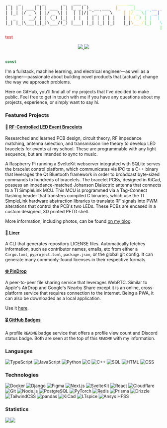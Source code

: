<pre align="center">
 _   _      _ _       _   ___ _            <span style="color:#f5e836">____</span><span style="color:#3cf536">__</span>                      
| | | | ___| | | ___ | | |_ _( )_ __ ___  <span style="color:#f5a236">|_</span>    <span style="color:#3cf536">_|_</span><span style="color:#36f5e5">_  _</span> <span style="color:#3d47ff">__</span> <span style="color:#a83dff">_</span>   <span style="color:#ff3df9">_</span> <span style="color:#ff3d9e">_</span> <span style="color:#ff3d40">__</span>  
| |_| |/ _ \ | |/ _ \| |  | ||/| '_ ` _ \    <span style="color:#f5a236">|</span> <span style="color:#f5e836">|/</span> <span style="color:#3cf536">_ \</span><span style="color:#36f5e5">| '_</span><span style="color:#3d47ff">_|</span> <span style="color:#a83dff">| |</span> <span style="color:#ff3df9">|</span> <span style="color:#ff3d9e">'_</span> <span style="color:#ff3d40">\</span> 
|  _  |  __/ | | (_) |_|  | |  | | | | | |   <span class="pl-k">|</span> <span style="color:#f5a236">|</span> <span style="color:#f5e836">(_</span><span style="color:#3cf536">) |</span> <span style="color:#36f5e5">|</span>  <span style="color:#36f5e5">|</span> <span style="color:#3d47ff">|_</span><span style="color:#a83dff">| |</span> <span style="color:#ff3df9">|</span> <span style="color:#ff3d9e">|</span> <span style="color:#ff3d40">|</span>
|_| |_|\___|_|_|\___/(_) |___| |_| |_| |_|   <span class="pl-k">|_|</span><span style="color:#f5a236">\__</span><span style="color:#f5e836">_/</span><span style="color:#3cf536">|_|</span>   <span style="color:#36f5e5">\</span><span style="color:#36f5e5">_</span><span style="color:#3d47ff">_,</span> <span style="color:#a83dff">|_|</span> <span style="color:#ff3df9">|_</span><span style="color:#ff3d9e">|</span>
                                                           <span style="color:#3cf536">|</span><span style="color:#36f5e5">__</span><span style="color:#3d47ff">_/</span>       
</pre>

<span style="color:red;">test</sppan>

<div align="center">
  <a href="https://github.com/ttorynn/badges">
    <img src="https://badges.toryn.bio/views/ttorynn?color=000" />
  </a>
  <a href="https://discord.com/users/340324858405847042">
    <img src="https://badges.toryn.bio/discord/340324858405847042?color=000">
  </a>
</div>

<br />

```js
const
```

I'm a fullstack, machine learning, and electrical engineer—as well as a designer—passionate about building novel products that [actually] change the way we approach problems.

Here on GitHub, you'll find all of my projects that I've decided to make public. Feel free to get in touch with me if you have any questions about my projects, experience, or simply want to say hi.

### Featured Projects

#### 🔆 [RF-Controlled LED Event Bracelets](https://toryn.bio/blog)

Researched and learned PCB design, circuit theory, RF impedance matching, antenna selection, and transmission line theory to develop LED bracelets for events at my school. These are programmable with any light sequence, but are intended to sync to music.

A Raspberry Pi running a SvelteKit webserver integrated with SQLite serves the bracelet control platform, which communicates via IPC to a C++ binary that leverages the Qt Bluetooth framework in order to broadcast byte-sized commands to hundreds of bracelets. The bracelet PCBs, designed in KiCad, possess an impedance-matched Johanson Dialectric antenna that connects to a TI SimpleLink MCU. This MCU is programmed via a Tag-Connect flashing header that transfers compiled C binaries, which use the TI SimpleLink hardware abstraction libraries to translate RF signals into PWM alterations that control the PCB's two LEDs. These PCBs are encased in a custom designed, 3D printed PETG shell.

More information, including photos, can be found [on my blog](https://toryn.bio/blog).

#### [🪪 Licer](https://github.com/ttorynn/licer)

A CLI that generates repository LICENSE files. Automatically fetches information, such as contributor names, emails, etc from either a `Cargo.toml`, `pyproject.toml`, `package.json`, or the global git config. It can generate many commonly-found licenses in their respective formats.

#### [🌐 PinDrop](https://github.com/ttorynn/pindrop)

A peer-to-peer file sharing service that leverages WebRTC. Similar to Apple's AirDrop and Google's Nearby Share except it is an online, cross-platform service that requires connection to the internet. Being a PWA, it can also be downloaded as a local application.

Use it [here](https://pindrop.toryn.bio).

#### [🎖️ GitHub Badges](https://github.com/ttorynn/badges)

A profile `README` badge service that offers a profile view count and Discord status badge. Both are seen at the top of this `README` with my information.

### Languages

![TypeScript](https://img.shields.io/badge/-TypeScript-000?&logo=TypeScript)
![JavaScript](https://img.shields.io/badge/-JavaScript-000?&logo=JavaScript)
![Python](https://img.shields.io/badge/-Python-000?&logo=Python)
![C](https://img.shields.io/badge/-C-000?&logo=C)
![C++](https://img.shields.io/badge/-C++-000?&logo=c%2b%2b&logoColor=00599C)
![SQL](https://img.shields.io/badge/-SQL-000?&logo=MySQL)
![HTML](https://img.shields.io/badge/-HTML-000?&logo=HTML5)
![CSS](https://img.shields.io/badge/-CSS-000?&logo=CSS&logoColor=663399)

### Technologies

![Docker](https://img.shields.io/badge/-Docker-000?&logo=Docker)
![Django](https://img.shields.io/badge/-Django-000?&logo=Django&logoColor=092E20)
![Figma](https://img.shields.io/badge/-Figma-000?&logo=Figma)
![Next.js](https://img.shields.io/badge/-Next.js-000?&logo=Next.js)
![SvelteKit](https://img.shields.io/badge/-SvelteKit-000?&logo=Svelte)
![React](https://img.shields.io/badge/-React-000?&logo=React)
![Cloudflare](https://img.shields.io/badge/-Cloudflare-000?&logo=Cloudflare)
![Git](https://img.shields.io/badge/-Git-000?&logo=Git)
![Node.js](https://img.shields.io/badge/-Node.js-000?&logo=Node.js)
![PostgreSQL](https://img.shields.io/badge/-PostgreSQL-000?&logo=PostgreSQL)
![PyTorch](https://img.shields.io/badge/-PyTorch-000?&logo=PyTorch)
![Redis](https://img.shields.io/badge/-Redis-000?&logo=Redis)
![Prisma](https://img.shields.io/badge/-Prisma-000?&logo=Prisma)
![Drizzle](https://img.shields.io/badge/-Drizzle-000?&logo=Drizzle)
![TailwindCSS](https://img.shields.io/badge/-TailwindCSS-000?&logo=TailwindCSS)
![pandas](https://img.shields.io/badge/-pandas-000?&logo=pandas)
![KiCad](https://img.shields.io/badge/-KiCad-000?&logo=KiCad&logoColor=314CB0)
![LTspice](https://img.shields.io/badge/-LTspice-000?&logo=LTspice&logoColor=900028)
![Ansys HFSS](https://img.shields.io/badge/-Ansys%20HFSS-000?&logo=Ansys)

### Statistics

<img src="https://github-readme-stats.vercel.app/api?username=ttorynn&show_icons=true&bg_color=000&text_color=fff&icon_color=fff&hide_border=true&hide_rank=true&hide_title=true&border_radius=0" /><img src="https://github-readme-stats.vercel.app/api/top-langs/?username=ttorynn&bg_color=000&hide_border=true&title_color=fff&text_color=fff&layout=compact&border_radius=0" />
